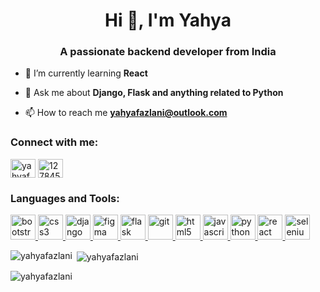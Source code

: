 <h1 align="center">Hi 👋, I'm Yahya</h1>
<h3 align="center">A passionate backend developer from India</h3>

- 🌱 I’m currently learning **React**

- 💬 Ask me about **Django, Flask and anything related to Python**

- 📫 How to reach me **yahyafazlani@outlook.com**

<h3 align="left">Connect with me:</h3>
<p align="left">
<a href="https://dev.to/yahyafazlani" target="blank"><img align="center" src="https://cdn.jsdelivr.net/npm/simple-icons@3.0.1/icons/dev-dot-to.svg" alt="yahyafazlani" height="30" width="40" /></a>
<a href="https://stackoverflow.com/users/12784567" target="blank"><img align="center" src="https://cdn.jsdelivr.net/npm/simple-icons@3.0.1/icons/stackoverflow.svg" alt="12784567" height="30" width="40" /></a>
</p>

<h3 align="left">Languages and Tools:</h3>
<p align="left"> <a href="https://getbootstrap.com" target="_blank"> <img src="https://devicons.github.io/devicon/devicon.git/icons/bootstrap/bootstrap-plain.svg" alt="bootstrap" width="40" height="40"/> </a> <a href="https://www.w3schools.com/css/" target="_blank"> <img src="https://devicons.github.io/devicon/devicon.git/icons/css3/css3-original-wordmark.svg" alt="css3" width="40" height="40"/> </a> <a href="https://www.djangoproject.com/" target="_blank"> <img src="https://devicons.github.io/devicon/devicon.git/icons/django/django-original.svg" alt="django" width="40" height="40"/> </a> <a href="https://www.figma.com/" target="_blank"> <img src="https://www.vectorlogo.zone/logos/figma/figma-icon.svg" alt="figma" width="40" height="40"/> </a> <a href="https://flask.palletsprojects.com/" target="_blank"> <img src="https://www.vectorlogo.zone/logos/pocoo_flask/pocoo_flask-icon.svg" alt="flask" width="40" height="40"/> </a> <a href="https://git-scm.com/" target="_blank"> <img src="https://www.vectorlogo.zone/logos/git-scm/git-scm-icon.svg" alt="git" width="40" height="40"/> </a> <a href="https://www.w3.org/html/" target="_blank"> <img src="https://devicons.github.io/devicon/devicon.git/icons/html5/html5-original-wordmark.svg" alt="html5" width="40" height="40"/> </a> <a href="https://developer.mozilla.org/en-US/docs/Web/JavaScript" target="_blank"> <img src="https://devicons.github.io/devicon/devicon.git/icons/javascript/javascript-original.svg" alt="javascript" width="40" height="40"/> </a> <a href="https://www.python.org" target="_blank"> <img src="https://devicons.github.io/devicon/devicon.git/icons/python/python-original.svg" alt="python" width="40" height="40"/> </a> <a href="https://reactjs.org/" target="_blank"> <img src="https://devicons.github.io/devicon/devicon.git/icons/react/react-original-wordmark.svg" alt="react" width="40" height="40"/> </a> <a href="https://www.selenium.dev" target="_blank"> <img src="https://raw.githubusercontent.com/detain/svg-logos/780f25886640cef088af994181646db2f6b1a3f8/svg/selenium-logo.svg" alt="selenium" width="40" height="40"/> </a> </p>

<p><img align="left" src="https://github-readme-stats.vercel.app/api/top-langs?username=yahyafazlani&show_icons=true&locale=en&layout=compact" alt="yahyafazlani" /></p>

<p>&nbsp;<img align="center" src="https://github-readme-stats.vercel.app/api?username=yahyafazlani&show_icons=true&locale=en" alt="yahyafazlani" /></p>

<p><img align="center" src="https://github-readme-streak-stats.herokuapp.com/?user=yahyafazlani&" alt="yahyafazlani" /></p>
